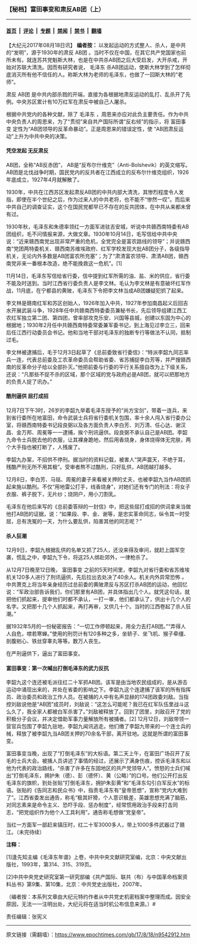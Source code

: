 ### 【秘档】富田事变和肃反AB团（上）

---

#### [首页](../../../..?n9542912) &nbsp;|&nbsp; [评论](../../../../../epoch-comment?n9542912) &nbsp;|&nbsp; [专题](../../../../../epoch-special?n9542912) &nbsp;|&nbsp; [禁闻](../../../../../epoch-news?n9542912) &nbsp;|&nbsp; [禁书](../../../../../books?n9542912) &nbsp;|&nbsp; [翻墙](https://github.com/gfw-breaker/nogfw/blob/master/README.md?n9542912)


<div class="post_content" id="artbody" itemprop="articleBody">
 <!-- article content begin -->
 <p>
  【大纪元2017年08月18日讯】
  <strong>
   编者按：
  </strong>
  以发起运动的方式整人、杀人，是中共的“发明”，源于1930年的肃反
  <ok href="https://www.epochtimes.com/gb/tag/ab%E5%9B%A2.html">
   AB团
  </ok>
  。当时不仅在中国，在其它共产党国家也前所未有。就连苏共党魁斯大林，也是在中共杀AB团之后大受启发，大开杀戒，开始对苏联大清洗。因而有研究者说，
  <ok href="https://www.epochtimes.com/gb/tag/%E6%AF%9B%E6%B3%BD%E4%B8%9C.html">
   毛泽东
  </ok>
  杀AB团运动，使斯大林学到了怎样彻底消灭所有他不信任的人。称斯大林为老师的毛泽东，也做了一回斯大林的“老师”。
 </p>
 <p>
  肃反
  <ok href="https://www.epochtimes.com/gb/tag/ab%E5%9B%A2.html">
   AB团
  </ok>
  是中共内部杀戮的开端，直接为各根据地肃反运动的乱打、乱杀开了先例。中央苏区累计有10万红军在肃反中被自己人屠杀。
 </p>
 <p>
  根据中共党内的各种文献，除了
  <ok href="https://www.epochtimes.com/gb/tag/%E6%AF%9B%E6%B3%BD%E4%B8%9C.html">
   毛泽东
  </ok>
  ，周恩来亦应对此负主要责任。作为中共中央负责人的周恩来，为了“贯彻”来自共产国际所谓“反右倾”的指示，将
  <ok href="https://www.epochtimes.com/gb/tag/%E5%AF%8C%E7%94%B0%E4%BA%8B%E5%8F%98.html">
   富田事变
  </ok>
  定性为“AB团领导的反革命暴动”。正是周恩来的错误定性，使 “AB团肃反运动”上升为中共中央的决策。
 </p>
 <h4>
  <strong>
   凭空发起 无反肃反
  </strong>
 </h4>
 <p>
  AB团，全称“AB反赤团”， AB是“反布尔什维克”（Anti-Bolshevik）的英文缩写。AB团是北伐战争时期，国民党内的反共者在江西成立的反布尔什维克组织，1926年底成立，1927年4月就解散了。
 </p>
 <p>
  1930年，中共在江西苏区发起肃反AB团的中共内部大清洗，其惨烈程度令人发指，即使在半个世纪之后，作为过来人的中共老将，也不能不“惨然一叹”。而后来中共自己的调查证实，这个在国民党都早已不存在的反共团体，在中共从来都未曾有过。
 </p>
 <p>
  1930年秋，毛泽东和朱德率领红一方面军进驻吉安城，听说中共赣西南特委有AB团组织，毛不问情报来源，大做文章。1930年10月14日，毛写信给中共中央说：“近来赣西南党出现非常严重的危机，全党完全是富农路线的领导”；并说赣西南“党团两特委机关、赣西南苏维埃政府、红军学校发现大批AB团分子，各级指导机关，无论内外多数是AB团富农所充塞”；为了“肃清富农领导、肃清AB团，赣西南党非来一番根本改造，绝不能挽救这一危机”。[1]
 </p>
 <p>
  11月14日，毛泽东写信给省行委，信中提到红军所需的油、盐、米的供应，省行委不能及时送到。当时江西省行委负责人是李文林。毛认为李文林是有意破坏红军作战，11月底，在宁都县的黄陂，毛泽东下令把李文林当成AB团嫌疑犯抓了起来。
 </p>
 <p>
  李文林是赣南红军和苏区创始人，1926年加入中共，1927年参加南昌起义后回吉水开展武装斗争，1928年任中共赣南西特委委员兼秘书长，先后领导组建江西工农红军独立第二团、第四团，曾率部攻克乐安、兴国等县城，创建以东固为中心的根据地；1930年2月任中共赣西南特委常委兼军委书记，到上海见过李立三，回来后任江西行动委员会书记。他和当地干部对毛泽东的独断专行等做法不认同，抵制过毛。
 </p>
 <p>
  李文林被逮捕后，毛于12月3日起草了《总前委致省行委信》：“特派李韶九同志率兵一连，代表总前委及工农革命委员会帮助省委、省苏捕捉李白芳等，并严搜赣西南的反革命分子给以全部扑灭。”他把前委与行委的平行关系擅自改为上下级关系，还说：“凡那些不捉不杀的区域，那个区域的党与政府必是AB团，就可以把那地方的负责人捉了讯办。”
 </p>
 <h4>
  <strong>
   酷刑逼供 屈打成招
  </strong>
 </h4>
 <p>
  12月7日下午3时，26岁的李韶九举着毛泽东授予的“尚方宝剑”，带着一连兵，来到省行委所在地富田，命令武装士兵将省行委机关包围，率十余人闯入省行委办公室，将赣西南特委书记段良弼以及各方面负责人李白芳、刘万清、任心达、谢汉昌、金万邦、周冕等一一逮捕，挨个刑讯逼供。段良弼不承认自己是AB团。李韶九命令士兵脱去他的衣服，让其裸身跪地，然后用香烧身，身体烧得体无完肤，两个大手指也被打断了，人残废了。
 </p>
 <p>
  李韶九办案，不招供不停刑。据当时的资料记载，被害人“哭声震天，不绝于耳，残酷严刑无所不用其极”。受审者熬不过酷刑，只好乱供，AB团越打越多。
 </p>
 <p>
  12月8日，李白芳、马铭、周冕的妻子来看被关押的丈夫，也被李韶九当作AB团抓起来施以酷刑。不仅“用地雷公打手，线香烧身”，对她们还有专门的刑法：将女子衣服、裤子脱下，无片纱；烧阴户，用小刀割乳。
 </p>
 <p>
  毛泽东在他后来写的《总前委答辩的一封信》中，把这些屈打成招的供词拿来当做他打AB团的证据，说：“如果段、李、金、谢等，是忠实革命同志，纵令其一时受屈，总有洗冤的一天，为什么要乱供，陷害其他的同志呢？”
 </p>
 <h4>
  <strong>
   杀人狂潮
  </strong>
 </h4>
 <p>
  12月9日，李韶九根据乱供的名单又抓了25人，还没来得及审问，就赶上国军空袭，慌乱之中，李韶九下令，将这25人绑赴郊外，一律枪杀了。
 </p>
 <p>
  从12月7日晚至12日晚，
  <ok href="https://www.epochtimes.com/gb/tag/%E5%AF%8C%E7%94%B0%E4%BA%8B%E5%8F%98.html">
   富田事变
  </ok>
  之前的5天时间里，李韶九对省行委和省苏维埃机关120多人进行了刑讯逼供，先后拉出去处决了40余人。机关内外异常恐怖
  <em>
   。
  </em>
  中共萧克上将当年亲身经历过总前委的黄陂肃反与苏区打杀AB团的运动，他回忆说：“军政治部告诉我们，你们那里有AB团，并具体指出几个人。就凭这句话，就把他们抓起来，提审他们时都不承认，一打一审，他们都承认了，供出十几个人的名字。又把那十几个人抓起来，再打再审，又供几十个。当时的江西卷起了杀人狂潮。”
 </p>
 <p>
  据1932年5月的一份秘密报告：“一切工作停顿起来，用全力去打AB团。”“弄得人人自危，噤若寒蝉。”使用的刑罚计有120多种之多，坐轿子、坐飞机、猴子牵缰、剖腹剜心、铁丝穿睾丸等等。数万人丧生。
 </p>
 <p>
  在严刑逼供下，逼出了富田事变。
 </p>
 <h4>
  <strong>
   富田事变：第一次喊出打倒毛泽东的武力反抗
  </strong>
 </h4>
 <p>
  李韶九这个连还被毛派往红二十军抓AB团。该军是由当地农民组成的，是从游击运动中涌现出来的，并处在省委的影响之下。李韶九这个连逮捕了该军的所有指挥员、政治委员和政治工作人员。在被捕的人中有名声显赫的174团政委刘敌。当指控刘敌说他是“AB团”成员时，刘敌说：“这怎么可能呢？我已在红军队伍里战斗这么久了，我全家人都被白军杀害了。”刘敌被释放了。回到了团里，刘敌召开了党的积极分子会议，并决定借助军事力量解放所有被捕者。[2] 12月12日，刘敌带领一营官兵包围了李韶九驻地，李韶九闻讯逃走。他们缴了李韶九带来的一个连士兵的械，释放了被李韶九当AB团关押的70余名干部，离开驻地。这就是所谓的富田事变。
 </p>
 <p>
  富田事变当晚，出现了“打倒毛泽东”的大标语。第二天上午，在富田广场召开了反毛的士兵大会。被捕人员讲述了事情的经过，还展示了满身伤痕，控诉毛泽东和以他为代表的政治路线，“杀害了许多在东固地区的共产党领导人”。愤怒的士兵们喊出“打倒毛泽东，拥护朱（德）、彭（德怀）、黄（公略）”的口号。他们公开打出反毛泽东的旗帜，到处张贴“打倒毛泽东，拥护朱彭黄”和“毛泽东勾引白军反水”的标语。张贴的《告同志和民众书》中，指责毛泽东有“皇帝思想”，宣称“党内大难到了”。江西省委发出通告，称毛“极其奸猾，个人意识极差，英雄思想充满了脑筋，对同志素来是命令主义、恐吓手段、惩办制度”，经常惯用政治手段来打击同志，“把党组织作为他个人工具利用”。通告称毛想做“党皇帝”。
 </p>
 <p>
  当红一方面军一部赶来镇压时，红二十军3000多人，带上1000多件武器过了赣江。（未完待续）
 </p>
 <p>
  <strong>
   注释：
  </strong>
 </p>
 <p>
  [1]逢先知主编《毛泽东年谱》上卷，中共中央文献研究室编，北京：中央文献出版社，1993年，第314、315、319页。
 </p>
 <p>
  [2]中共中央党史研究室第一研究部编《共产国际、联共（布）与中国革命档案资料丛书》第9集、第10集，北京：中共党史出版社，2007年。
 </p>
 <p>
  （编者按：本系列文章由大纪元特约作者从中共党史机密档案中整理而成。因安全原因，无法一一注明出处，大纪元将在适当时机公布信息来源。）#
 </p>
 <p>
  责任编辑：张宪义
 </p>
 <!-- article content end -->
 <div id="below_article_ad">
 </div>
</div>


---

原文链接（需翻墙）：https://www.epochtimes.com/gb/17/8/18/n9542912.htm